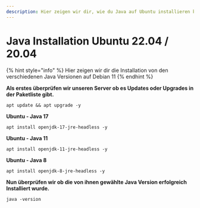```yaml
---
description: Hier zeigen wir dir, wie du Java auf Ubuntu installieren kannst.
---
```


# Java Installation Ubuntu 22.04 / 20.04

{% hint style="info" %}
Hier zeigen wir dir die Installation von den verschiedenen Java Versionen auf Debian 11
{% endhint %}

**Als erstes überprüfen wir unseren Server ob es Updates oder Upgrades in der Paketliste gibt.**

```
apt update && apt upgrade -y
```

**Ubuntu - Java 17**

```
apt install openjdk-17-jre-headless -y
```

**Ubuntu - Java 11**

```
apt install openjdk-11-jre-headless -y
```

**Ubuntu - Java 8**

```
apt install openjdk-8-jre-headless -y
```

**Nun überprüfen wir ob die von ihnen gewählte Java Version erfolgreich Installiert wurde.**

```
java -version
```
